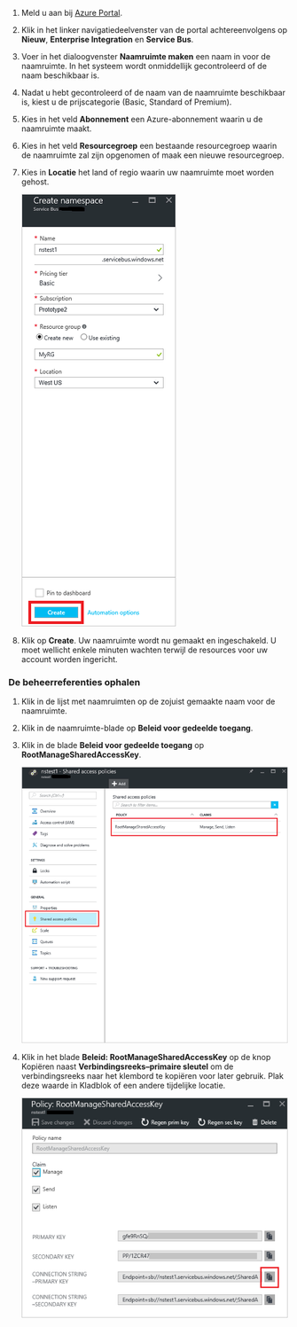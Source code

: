 1. Meld u aan bij [Azure Portal][].

2. Klik in het linker navigatiedeelvenster van de portal achtereenvolgens op **Nieuw**, **Enterprise Integration** en **Service Bus**.

4. Voer in het dialoogvenster **Naamruimte maken** een naam in voor de naamruimte. In het systeem wordt onmiddellijk gecontroleerd of de naam beschikbaar is.

5. Nadat u hebt gecontroleerd of de naam van de naamruimte beschikbaar is, kiest u de prijscategorie (Basic, Standard of Premium).

7. Kies in het veld **Abonnement** een Azure-abonnement waarin u de naamruimte maakt.

9. Kies in het veld **Resourcegroep** een bestaande resourcegroep waarin de naamruimte zal zijn opgenomen of maak een nieuwe resourcegroep.      

8. Kies in **Locatie** het land of regio waarin uw naamruimte moet worden gehost.

    ![Een naamruimte maken][create-namespace]

6. Klik op **Create**. Uw naamruimte wordt nu gemaakt en ingeschakeld. U moet wellicht enkele minuten wachten terwijl de resources voor uw account worden ingericht.
 
### De beheerreferenties ophalen

1. Klik in de lijst met naamruimten op de zojuist gemaakte naam voor de naamruimte.
 
3. Klik in de naamruimte-blade op **Beleid voor gedeelde toegang**.

4. Klik in de blade **Beleid voor gedeelde toegang** op **RootManageSharedAccessKey**.

    ![verbinding-gegevens][connection-info]

5. Klik in het blade **Beleid: RootManageSharedAccessKey** op de knop Kopiëren naast **Verbindingsreeks–primaire sleutel** om de verbindingsreeks naar het klembord te kopiëren voor later gebruik. Plak deze waarde in Kladblok of een andere tijdelijke locatie.

    ![connection-string][connection-string]

<!--Image references-->

[create-namespace]: ./media/service-bus-create-namespace-portal/create-namespace.png
[connection-info]: ./media/service-bus-create-namespace-portal/connection-info.png
[connection-string]: ./media/service-bus-create-namespace-portal/connection-string.png

<!--Reference style links - using these makes the source content way more readable than using inline links-->
[Azure Portal]: https://portal.azure.com

<!--HONumber=Sep16_HO3-->


